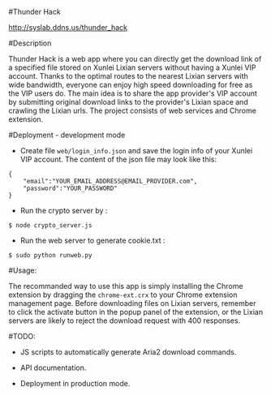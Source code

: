 #Thunder Hack

http://syslab.ddns.us/thunder_hack

#Description

Thunder Hack is a web app where you can directly get the download link of a specified file stored on Xunlei Lixian servers without having a Xunlei VIP account. Thanks to the optimal routes to the nearest Lixian servers with wide bandwidth, everyone can enjoy high speed downloading for free as the VIP users do. The main idea is to share the app provider's VIP account by submitting original download links to the provider's Lixian space and crawling the Lixian urls. The project consists of web services and Chrome extension.

#Deployment - development mode

* Create file ```web/login_info.json``` and save the login info of your Xunlei VIP account. The content of the json file may look like this:  

```
{
	"email":"YOUR_EMAIL_ADDRESS@EMAIL_PROVIDER.com", 
	"password":"YOUR_PASSWORD"
}
```

* Run the crypto server by :

```
$ node crypto_server.js
```

* Run the web server to generate cookie.txt : 

```
$ sudo python runweb.py
```

#Usage:

The recommanded way to use this app is simply installing the Chrome extension by dragging the ```chrome-ext.crx``` to your Chrome extension management page. Before downloading files on Lixian servers, remember to click the activate button in the popup panel of the extension, or the Lixian servers are likely to reject the download request with 400 responses.

#TODO:

* JS scripts to automatically generate Aria2 download commands.

* API documentation.

* Deployment in production mode.

